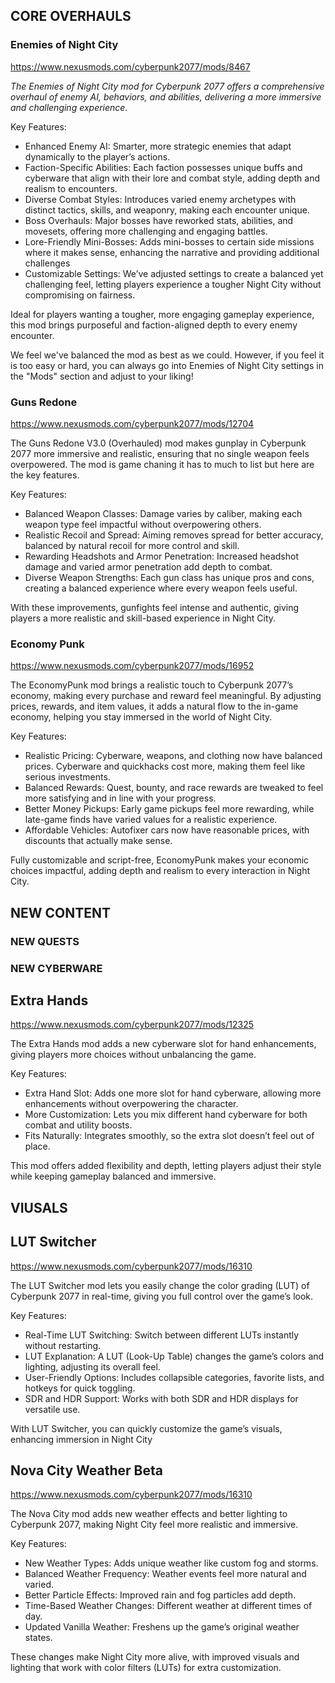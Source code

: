
## CORE OVERHAULS

### Enemies of Night City

https://www.nexusmods.com/cyberpunk2077/mods/8467

*The Enemies of Night City mod for Cyberpunk 2077 offers a comprehensive overhaul of enemy AI, behaviors, and abilities, delivering a more immersive and challenging experience.*<br>

Key Features: <br>

*	Enhanced Enemy AI: Smarter, more strategic enemies that adapt dynamically to the player’s actions.<br>
*	Faction-Specific Abilities: Each faction possesses unique buffs and cyberware that align with their lore and combat style, adding depth and realism to encounters.<br>
*	Diverse Combat Styles: Introduces varied enemy archetypes with distinct tactics, skills, and weaponry, making each encounter unique.<br>
*	Boss Overhauls: Major bosses have reworked stats, abilities, and movesets, offering more challenging and engaging battles.<br>
*	Lore-Friendly Mini-Bosses: Adds mini-bosses to certain side missions where it makes sense, enhancing the narrative and providing additional challenges<br>
*	Customizable Settings: We’ve adjusted settings to create a balanced yet challenging feel, letting players experience a tougher Night City without compromising on fairness.<br>

Ideal for players wanting a tougher, more engaging gameplay experience, this mod brings purposeful and faction-aligned depth to every enemy encounter.<br>

We feel we've balanced the mod as best as we could. However, if you feel it is too easy or hard, you can always go into Enemies of Night City settings in the "Mods" section and adjust to your liking!

### Guns Redone

https://www.nexusmods.com/cyberpunk2077/mods/12704

The Guns Redone V3.0 (Overhauled) mod makes gunplay in Cyberpunk 2077 more immersive and realistic, ensuring that no single weapon feels overpowered. The mod is game chaning it has to much to list
but here are the key features. <br>

Key Features: <br>


* Balanced Weapon Classes: Damage varies by caliber, making each weapon type feel impactful without overpowering others.
* Realistic Recoil and Spread: Aiming removes spread for better accuracy, balanced by natural recoil for more control and skill.
* Rewarding Headshots and Armor Penetration: Increased headshot damage and varied armor penetration add depth to combat.
* Diverse Weapon Strengths: Each gun class has unique pros and cons, creating a balanced experience where every weapon feels useful.

With these improvements, gunfights feel intense and authentic, giving players a more realistic and skill-based experience in Night City.

### Economy Punk

https://www.nexusmods.com/cyberpunk2077/mods/16952

The EconomyPunk mod brings a realistic touch to Cyberpunk 2077’s economy, making every purchase and reward feel meaningful. By adjusting prices, rewards, and item values, it adds a natural flow to the in-game economy, helping you stay immersed in the world of Night City.

Key Features: <br>

* Realistic Pricing: Cyberware, weapons, and clothing now have balanced prices. Cyberware and quickhacks cost more, making them feel like serious investments.
* Balanced Rewards: Quest, bounty, and race rewards are tweaked to feel more satisfying and in line with your progress.
* Better Money Pickups: Early game pickups feel more rewarding, while late-game finds have varied values for a realistic experience.
* Affordable Vehicles: Autofixer cars now have reasonable prices, with discounts that actually make sense.

Fully customizable and script-free, EconomyPunk makes your economic choices impactful, adding depth and realism to every interaction in Night City.


## NEW CONTENT

### NEW QUESTS

### NEW CYBERWARE

## Extra Hands

https://www.nexusmods.com/cyberpunk2077/mods/12325
      
The Extra Hands mod adds a new cyberware slot for hand enhancements, giving players more choices without unbalancing the game. <br>

Key Features: <br>

* Extra Hand Slot: Adds one more slot for hand cyberware, allowing more enhancements without overpowering the character.
* More Customization: Lets you mix different hand cyberware for both combat and utility boosts.
* Fits Naturally: Integrates smoothly, so the extra slot doesn’t feel out of place.

This mod offers added flexibility and depth, letting players adjust their style while keeping gameplay balanced and immersive.


## VIUSALS

## LUT Switcher

https://www.nexusmods.com/cyberpunk2077/mods/16310

The LUT Switcher mod lets you easily change the color grading (LUT) of Cyberpunk 2077 in real-time, giving you full control over the game’s look. <br>

Key Features: <br>

* Real-Time LUT Switching: Switch between different LUTs instantly without restarting.
* LUT Explanation: A LUT (Look-Up Table) changes the game’s colors and lighting, adjusting its overall feel.
* User-Friendly Options: Includes collapsible categories, favorite lists, and hotkeys for quick toggling.
* SDR and HDR Support: Works with both SDR and HDR displays for versatile use.

With LUT Switcher, you can quickly customize the game’s visuals, enhancing immersion in Night City

## Nova City Weather Beta

https://www.nexusmods.com/cyberpunk2077/mods/16310

The Nova City mod adds new weather effects and better lighting to Cyberpunk 2077, making Night City feel more realistic and immersive. <br>

Key Features: <br>

* New Weather Types: Adds unique weather like custom fog and storms.
* Balanced Weather Frequency: Weather events feel more natural and varied.
* Better Particle Effects: Improved rain and fog particles add depth.
* Time-Based Weather Changes: Different weather at different times of day.
* Updated Vanilla Weather: Freshens up the game’s original weather states.
  
These changes make Night City more alive, with improved visuals and lighting that work with color filters (LUTs) for extra customization.


